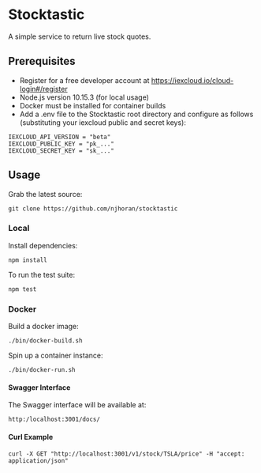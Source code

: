 # Stocktastic

A simple service to return live stock quotes.

## Prerequisites

- Register for a free developer account at https://iexcloud.io/cloud-login#/register
- Node.js version 10.15.3 (for local usage)
- Docker must be installed for container builds
- Add a .env file to the Stocktastic root directory and configure as follows (substituting your iexcloud public and secret keys):

```
IEXCLOUD_API_VERSION = "beta"
IEXCLOUD_PUBLIC_KEY = "pk_..."
IEXCLOUD_SECRET_KEY = "sk_..."
```

## Usage

Grab the latest source:

```
git clone https://github.com/njhoran/stocktastic
```

### Local

Install dependencies:

```
npm install
```

To run the test suite:

```
npm test
```

### Docker

Build a docker image:

```
./bin/docker-build.sh
```

Spin up a container instance:

```
./bin/docker-run.sh
```

#### Swagger Interface

The Swagger interface will be available at:

```
http:/localhost:3001/docs/
```

#### Curl Example

```
curl -X GET "http://localhost:3001/v1/stock/TSLA/price" -H "accept: application/json"
```
